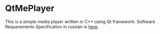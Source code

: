 # QtMePlayer

This is a simple media player written in C++ using Qt framework.
Software Requerements Specification in russian is [here](https://github.com/MatPLay/SIFTRITPO/blob/main/SRS_ru.md).
